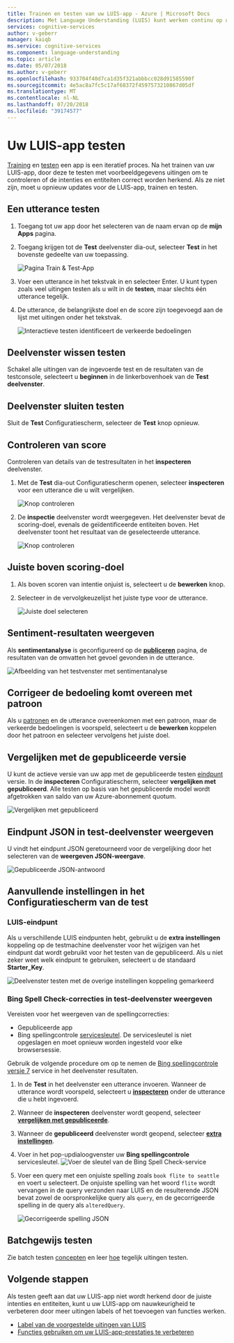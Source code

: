 ```yaml
---
title: Trainen en testen van uw LUIS-app - Azure | Microsoft Docs
description: Met Language Understanding (LUIS) kunt werken continu op uw toepassing het verfijnen en verbeteren van de taal begrijpen.
services: cognitive-services
author: v-geberr
manager: kaiqb
ms.service: cognitive-services
ms.component: language-understanding
ms.topic: article
ms.date: 05/07/2018
ms.author: v-geberr
ms.openlocfilehash: 933704f40d7ca1d35f321abbbcc028d91585590f
ms.sourcegitcommit: 4e5ac8a7fc5c17af68372f4597573210867d05df
ms.translationtype: MT
ms.contentlocale: nl-NL
ms.lasthandoff: 07/20/2018
ms.locfileid: "39174577"
---
```

# <a name="test-your-luis-app"></a>Uw LUIS-app testen
<a name="train-your-app"></a>
[Training](luis-how-to-train.md) en [testen](luis-concept-test.md) een app is een iteratief proces. Na het trainen van uw LUIS-app, door deze te testen met voorbeeldgegevens uitingen om te controleren of de intenties en entiteiten correct worden herkend. Als ze niet zijn, moet u opnieuw updates voor de LUIS-app, trainen en testen. 

<!-- anchors for H2 name changes -->
<a name="test-your-app"></a>
<a name="access-the-test-page"></a>
<a name="luis-interactive-testing"></a>
## <a name="test-an-utterance"></a>Een utterance testen

1. Toegang tot uw app door het selecteren van de naam ervan op de **mijn Apps** pagina. 

2. Toegang krijgen tot de **Test** deelvenster dia-out, selecteer **Test** in het bovenste gedeelte van uw toepassing.

    ![Pagina Train & Test-App](./media/luis-how-to-interactive-test/test.png)

3. Voer een utterance in het tekstvak in en selecteer Enter. U kunt typen zoals veel uitingen testen als u wilt in de **testen**, maar slechts één utterance tegelijk.

4. De utterance, de belangrijkste doel en de score zijn toegevoegd aan de lijst met uitingen onder het tekstvak.

    ![Interactieve testen identificeert de verkeerde bedoelingen](./media/luis-how-to-interactive-test/test-weather-1.png)

## <a name="clear-test-panel"></a>Deelvenster wissen testen
Schakel alle uitingen van de ingevoerde test en de resultaten van de testconsole, selecteert u **beginnen** in de linkerbovenhoek van de **Test deelvenster**. 

## <a name="close-test-panel"></a>Deelvenster sluiten testen
Sluit de **Test** Configuratiescherm, selecteer de **Test** knop opnieuw.

## <a name="inspect-score"></a>Controleren van score
Controleren van details van de testresultaten in het **inspecteren** deelvenster. 
 
1. Met de **Test** dia-out Configuratiescherm openen, selecteer **inspecteren** voor een utterance die u wilt vergelijken. 

    ![Knop controleren](./media/luis-how-to-interactive-test/inspect.png)

2. De **inspectie** deelvenster wordt weergegeven. Het deelvenster bevat de scoring-doel, evenals de geïdentificeerde entiteiten boven. Het deelvenster toont het resultaat van de geselecteerde utterance.

    ![Knop controleren](./media/luis-how-to-interactive-test/inspect-panel.png)

## <a name="correct-top-scoring-intent"></a>Juiste boven scoring-doel

1. Als boven scoren van intentie onjuist is, selecteert u de **bewerken** knop.

2.  Selecteer in de vervolgkeuzelijst het juiste type voor de utterance.

    ![Juiste doel selecteren](./media/luis-how-to-interactive-test/intent-select.png)

## <a name="view-sentiment-results"></a>Sentiment-resultaten weergeven

Als **sentimentanalyse** is geconfigureerd op de **[publiceren](luis-how-to-publish-app.md#enable-sentiment-analysis)** pagina, de resultaten van de omvatten het gevoel gevonden in de utterance. 

![Afbeelding van het testvenster met sentimentanalyse](./media/luis-how-to-interactive-test/sentiment.png)

## <a name="correct-matched-patterns-intent"></a>Corrigeer de bedoeling komt overeen met patroon
Als u [patronen](luis-concept-patterns.md) en de utterance overeenkomen met een patroon, maar de verkeerde bedoelingen is voorspeld, selecteert u de **bewerken** koppelen door het patroon en selecteer vervolgens het juiste doel.

## <a name="compare-with-published-version"></a>Vergelijken met de gepubliceerde versie
U kunt de actieve versie van uw app met de gepubliceerde testen [eindpunt](luis-glossary.md#endpoint) versie. In de **inspecteren** Configuratiescherm, selecteer **vergelijken met gepubliceerd**. Alle testen op basis van het gepubliceerde model wordt afgetrokken van saldo van uw Azure-abonnement quotum. 

![Vergelijken met gepubliceerd](./media/luis-how-to-interactive-test/inspect-panel-compare.png)

## <a name="view-endpoint-json-in-test-panel"></a>Eindpunt JSON in test-deelvenster weergeven
U vindt het eindpunt JSON geretourneerd voor de vergelijking door het selecteren van de **weergeven JSON-weergave**.

![Gepubliceerde JSON-antwoord](./media/luis-how-to-interactive-test/inspect-panel-compare-json.png)

<!--Service name is 'Bing Spell Check v7 API' in the portal-->
## <a name="additional-settings-in-test-panel"></a>Aanvullende instellingen in het Configuratiescherm van de test

### <a name="luis-endpoint"></a>LUIS-eindpunt
Als u verschillende LUIS eindpunten hebt, gebruikt u de **extra instellingen** koppeling op de testmachine deelvenster voor het wijzigen van het eindpunt dat wordt gebruikt voor het testen van de gepubliceerd. Als u niet zeker weet welk eindpunt te gebruiken, selecteert u de standaard **Starter_Key**. 

![Deelvenster testen met de overige instellingen koppeling gemarkeerd](./media/luis-how-to-interactive-test/interactive-with-spell-check-service-key.png)


### <a name="view-bing-spell-check-corrections-in-test-panel"></a>Bing Spell Check-correcties in test-deelvenster weergeven
Vereisten voor het weergeven van de spellingcorrecties: 

* Gepubliceerde app
* Bing spellingcontrole [servicesleutel](https://azure.microsoft.com/try/cognitive-services/?api=spellcheck-api). De servicesleutel is niet opgeslagen en moet opnieuw worden ingesteld voor elke browsersessie. 

Gebruik de volgende procedure om op te nemen de [Bing spellingcontrole versie 7](https://azure.microsoft.com/services/cognitive-services/spell-check/) service in het deelvenster resultaten. 

1. In de **Test** in het deelvenster een utterance invoeren. Wanneer de utterance wordt voorspeld, selecteert u **[inspecteren](#inspect-score)** onder de utterance die u hebt ingevoerd. 

2. Wanneer de **inspecteren** deelvenster wordt geopend, selecteer  **[vergelijken met gepubliceerde](#compare-with-published-version)**. 

3. Wanneer de **gepubliceerd** deelvenster wordt geopend, selecteer  **[extra instellingen](#additional-settings-in-test-panel)**.

4. Voer in het pop-updialoogvenster uw **Bing spellingcontrole** servicesleutel. 
    ![Voer de sleutel van de Bing Spell Check-service](./media/luis-how-to-interactive-test/interactive-with-spell-check-service-key.png)

5. Voer een query met een onjuiste spelling zoals `book flite to seattle` en voert u selecteert. De onjuiste spelling van het woord `flite` wordt vervangen in de query verzonden naar LUIS en de resulterende JSON bevat zowel de oorspronkelijke query als `query`, en de gecorrigeerde spelling in de query als `alteredQuery`.

    ![Gecorrigeerde spelling JSON](./media/luis-how-to-interactive-test/interactive-with-spell-check-results.png)

<a name="json-file-with-no-duplicates"></a>
<a name="import-a-dataset-file-for-batch-testing"></a>
<a name="export-rename-delete-or-download-dataset"></a>
<a name="run-a-batch-test-on-your-trained-app"></a>
<a name="access-batch-test-result-details-in-a-visualized-view"></a>
<a name="filter-chart-results-by-intent-or-entity"></a>
<a name="investigate-false-sections"></a>
<a name="view single-point utterance data"></a>
<a name="relabel-utterances-and-retrain"></a>
<a name="false-test-results"></a>
## <a name="batch-testing"></a>Batchgewijs testen
Zie batch testen [concepten](luis-concept-batch-test.md) en leer [hoe](luis-how-to-batch-test.md) tegelijk uitingen testen.

## <a name="next-steps"></a>Volgende stappen

Als testen geeft aan dat uw LUIS-app niet wordt herkend door de juiste intenties en entiteiten, kunt u uw LUIS-app om nauwkeurigheid te verbeteren door meer uitingen labels of het toevoegen van functies werken. 

* [Label van de voorgestelde uitingen van LUIS](luis-how-to-review-endoint-utt.md) 
* [Functies gebruiken om uw LUIS-app-prestaties te verbeteren](luis-how-to-add-features.md) 
